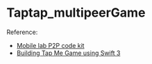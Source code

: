 # Taptap_multipeerGame
Reference:
* [Mobile lab P2P code kit](https://github.com/mobilelabclass/mobile-lab-p2p-kit)
* [Building Tap Me Game using Swift 3](https://www.youtube.com/watch?v=NJ2kRQi9MvQ)
